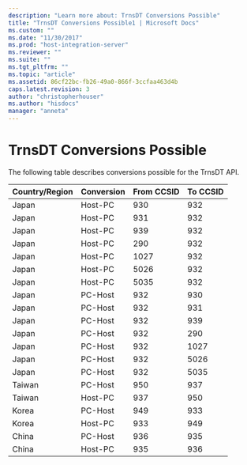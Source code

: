 ```yaml
---
description: "Learn more about: TrnsDT Conversions Possible"
title: "TrnsDT Conversions Possible1 | Microsoft Docs"
ms.custom: ""
ms.date: "11/30/2017"
ms.prod: "host-integration-server"
ms.reviewer: ""
ms.suite: ""
ms.tgt_pltfrm: ""
ms.topic: "article"
ms.assetid: 86cf22bc-fb26-49a0-866f-3ccfaa463d4b
caps.latest.revision: 3
author: "christopherhouser"
ms.author: "hisdocs"
manager: "anneta"
---
```

# TrnsDT Conversions Possible
The following table describes conversions possible for the TrnsDT API.  
  
|Country/Region|Conversion|From CCSID|To CCSID|  
|---------------------|----------------|----------------|--------------|  
|Japan|Host-PC|930|932|  
|Japan|Host-PC|931|932|  
|Japan|Host-PC|939|932|  
|Japan|Host-PC|290|932|  
|Japan|Host-PC|1027|932|  
|Japan|Host-PC|5026|932|  
|Japan|Host-PC|5035|932|  
|Japan|PC-Host|932|930|  
|Japan|PC-Host|932|931|  
|Japan|PC-Host|932|939|  
|Japan|PC-Host|932|290|  
|Japan|PC-Host|932|1027|  
|Japan|PC-Host|932|5026|  
|Japan|PC-Host|932|5035|  
|Taiwan|PC-Host|950|937|  
|Taiwan|Host-PC|937|950|  
|Korea|PC-Host|949|933|  
|Korea|Host-PC|933|949|  
|China|PC-Host|936|935|  
|China|Host-PC|935|936|
